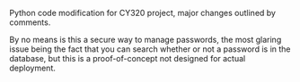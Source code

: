 Python code modification for CY320 project, major changes outlined by comments.

By no means is this a secure way to manage passwords, the most glaring issue being the fact that you can search whether or not a password is in 
the database, but this is a proof-of-concept not designed for actual deployment.
